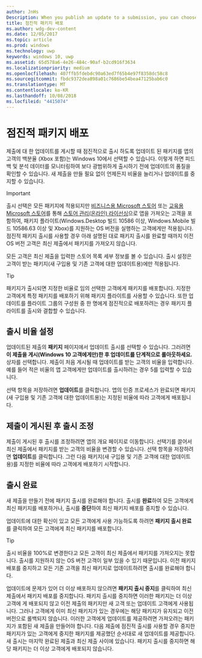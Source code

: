 ```yaml
---
author: JnHs
Description: When you publish an update to a submission, you can choose to gradually roll out the updated packages to a percentage of your app’s customers on Windows 10.
title: 점진적 패키지 배포
ms.author: wdg-dev-content
ms.date: 12/05/2017
ms.topic: article
ms.prod: windows
ms.technology: uwp
keywords: windows 10, uwp
ms.assetid: 65d578a6-4e26-484c-90af-b2cd916f3634
ms.localizationpriority: medium
ms.openlocfilehash: 407ffb5fdebdc90a63ed7f65b4e97f8358dc58c8
ms.sourcegitcommit: fbdc9372dea898a01c7686be54bea47125bab6c0
ms.translationtype: MT
ms.contentlocale: ko-KR
ms.lasthandoff: 10/08/2018
ms.locfileid: "4415074"
---
```

# <a name="gradual-package-rollout"></a>점진적 패키지 배포

제출에 대 한 업데이트를 게시할 때 점진적으로 출시 하도록 업데이트 된 패키지를 앱의 고객의 백분율 (Xbox 포함)는 Windows 10에서 선택할 수 있습니다. 이렇게 하면 피드백 및 분석 데이터를 모니터링하여 보다 광범위하게 출시하기 전에 업데이트의 품질을 확인할 수 있습니다. 새 제출을 만들 필요 없이 언제든지 비율을 늘리거나 업데이트를 중지할 수 있습니다. 

> [!IMPORTANT]
> 출시 선택은 모든 패키지에 적용되지만 [비즈니스용 Microsoft 스토어](https://businessstore.microsoft.com/store) 또는 [교육용 Microsoft 스토어](https://educationstore.microsoft.com/store)를 통해 [스토어 관리(온라인) 라이선싱](organizational-licensing.md)으로 앱을 가져오는 고객을 포함하여, 패키지 플라이트(Windows.Desktop 빌드 10586 이상, Windows.Mobile 빌드 10586.63 이상 및 Xbox)를 지원하는 OS 버전을 실행하는 고객에게만 적용됩니다. 점진적 패키지 출시를 사용할 경우 아래 설명된 대로 패키지 출시를 완료할 때까지 이전 OS 버전 고객은 최신 제출에서 패키지를 가져오지 않습니다.

모든 고객은 최신 제출을 입력한 스토어 목록 세부 정보를 볼 수 있습니다. 출시 설정은 고객이 받는 패키지(새 구입용 및 기존 고객에 대한 업데이트용)에만 적용됩니다.

> [!TIP]
> 패키지가 출시되면 지정한 비율로 임의 선택한 고객에게 패키지를 배포합니다. 지정한 고객에게 특정 패키지를 배포하기 위해 패키지 플라이트를 사용할 수 있습니다. 또한 업데이트를 플라이트 그룹의 구성원 중 한 명에게 점진적으로 배포하려는 경우 패키지 플라이트를 출시와 결합할 수 있습니다.


## <a name="setting-the-rollout-percentage"></a>출시 비율 설정

업데이트된 제출의 **패키지** 페이지에서 업데이트 출시를 선택할 수 있습니다. 그러려면 **이 제출을 게시(Windows 10 고객에게만)한 후 업데이트를 단계적으로 롤아웃하세요.** 상자를 선택합니다. 제출이 처음 게시될 때 업데이트를 받는 고객의 비율을 입력합니다. 예를 들어 적은 비율의 앱 고객에게만 업데이트를 출시하려는 경우 5를 입력할 수 있습니다.

선택 항목을 저장하려면 **업데이트**를 클릭합니다. 앱의 인증 프로세스가 완료되면 패키지(새 구입용 및 기존 고객에 대한 업데이트용)는 지정된 비율에 따라 고객에게 배포됩니다.


## <a name="adjusting-the-rollout-after-the-submission-is-published"></a>제출이 게시된 후 출시 조정

제출이 게시된 후 출시를 조정하려면 앱의 개요 페이지로 이동합니다. 선택기를 끌어서 최신 제출에서 패키지를 받는 고객의 비율을 변경할 수 있습니다. 선택 항목을 저장하려면 **업데이트**를 클릭합니다. 그런 다음 패키지(새 구입용 및 기존 고객에 대한 업데이트용)를 지정한 비율에 따라 고객에게 배포하기 시작합니다.


## <a name="completing-the-rollout"></a>출시 완료

새 제출을 만들기 전에 패키지 출시를 완료해야 합니다. 출시를 **완료**하여 모든 고객에게 최신 패키지를 배포하거나, 출시를 **중단**하여 최신 패키지 배포를 중지할 수 있습니다.

업데이트에 대한 확신이 있고 모든 고객에게 사용 가능하도록 하려면 **패키지 출시 완료**를 클릭하여 모든 고객에게 최신 패키지를 배포합니다.

> [!TIP]
> 출시 비율을 100%로 변경한다고 모든 고객이 최신 제출에서 패키지를 가져오지는 못합니다. 출시를 지원하지 않는 OS 버전 고객이 일부 있을 수 있기 때문입니다. 이전 패키지 배포를 중지하고 모든 기존 고객을 최신 패키지로 업데이트하려면 출시를 완료해야 합니다.

업데이트에 문제가 있어 더 이상 배포하지 않으려면 **패키지 출시 중지**를 클릭하여 최신 제출에서 패키지 배포를 중지합니다. 패키지 출시를 중지하면 이러한 패키지는 더 이상 고객에 게 배포되지 않고 이전 제출의 패키지만 새 고객 또는 업데이트 고객에게 사용됩니다. 그러나 고객에게 이미 최신 패키지가 있는 경우에는 해당 패키지가 유지되고 이전 버전으로 롤백되지 않습니다. 이러한 고객에게 업데이트를 제공하려면 가져오려는 패키지가 포함된 새 제출을 만들어야 합니다. 다음 제출에 점진적 출시를 사용할 경우 중지한 패키지가 있는 고객에게 중지한 패키지를 제공했던 순서대로 새 업데이트를 제공합니다. 새 출시는 마지막 완료된 제출과 최신 제출 사이에 있습니다. 패키지 출시를 중지하면 해당 패키지는 더 이상 고객에게 배포되지 않습니다.
